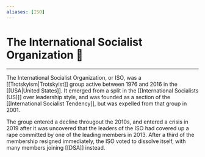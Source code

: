 ```yaml
---
aliases: [ISO]
---
```

# The International Socialist Organization 🚩
---
The International Socialist Organization, or ISO, was a [[Trotskyism|Trotskyist]] group active between 1976 and 2016 in the [[USA|United States]]. It emerged from a split in the [[International Socialists (US)]] over leadership style, and was founded as a section of the [[International Socialist Tendency]], but was expelled from that group in 2001.  

The group entered a decline througout the 2010s, and entered a crisis in 2019 after it was uncovered that the leaders of the ISO had covered up a rape committed by one of the leading members in 2013. After a third of the membership resigned immediately, the ISO voted to dissolve itself, with many members joining [[DSA]] instead. 